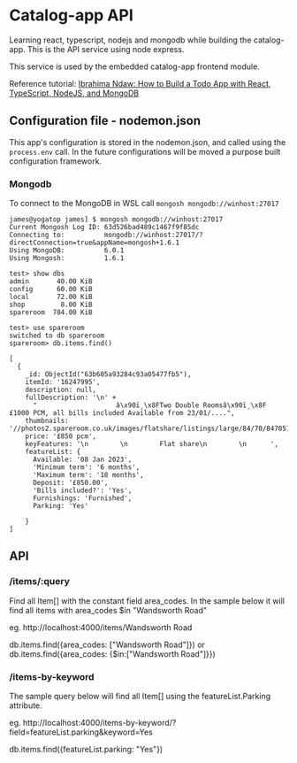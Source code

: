 # Catalog-app API

Learning react, typescript, nodejs and mongodb while building the catalog-app. This is the API service using node express. 

This service is used by the embedded catalog-app frontend module.



Reference tutorial: [Ibrahima Ndaw: How to Build a Todo App with React, TypeScript, NodeJS, and MongoDB](https://www.freecodecamp.org/news/how-to-build-a-todo-app-with-react-typescript-nodejs-and-mongodb/)


## Configuration file - nodemon.json

This app's configuration is stored in the nodemon.json, and called using the `process.env` call. 
In the future configurations will be moved a purpose built configuration framework.

### Mongodb

To connect to the MongoDB in WSL call `mongosh mongodb://winhost:27017`

```
james@yogatop james] $ mongosh mongodb://winhost:27017
Current Mongosh Log ID: 63d526bad489c1467f9f85dc
Connecting to:          mongodb://winhost:27017/?directConnection=true&appName=mongosh+1.6.1
Using MongoDB:          6.0.1
Using Mongosh:          1.6.1

test> show dbs
admin       40.00 KiB
config      60.00 KiB
local       72.00 KiB
shop         8.00 KiB
spareroom  784.00 KiB

test> use spareroom
switched to db spareroom
spareroom> db.items.find()

[
  {
    _id: ObjectId("63b605a93284c93a05477fb5"),
    itemId: '16247995',
    description: null,
    fullDescription: '\n' +
      "                    â­\x90ï¸\x8FTwo Double Roomsâ­\x90ï¸\x8F  £1000 PCM, all bills included Available from 23/01/....",
    thumbnails: '//photos2.spareroom.co.uk/images/flatshare/listings/large/84/70/84705139.jpg',
    price: '£850 pcm',
    keyFeatures: '\n        \n        Flat share\n        \n      ',
    featureList: {
      Available: '08 Jan 2023',
      'Minimum term': '6 months',
      'Maximum term': '18 months',
      Deposit: '£850.00',
      'Bills included?': 'Yes',
      Furnishings: 'Furnished',
      Parking: 'Yes'
    
    }
]

```

## API 


### /items/:query

Find all Item[] with the constant field area_codes. In the sample below it will find all items with area_codes $in "Wandsworth Road"

eg. http://localhost:4000/items/Wandsworth Road

db.items.find({area_codes: ["Wandsworth Road"]}) 
or 
db.items.find({area_codes: {$in:["Wandsworth Road"]}})


### /items-by-keyword

The sample query below will find all Item[] using the featureList.Parking attribute.

eg. http://localhost:4000/items-by-keyword/?field=featureList.parking&keyword=Yes


db.items.find({featureList.parking: "Yes"})
